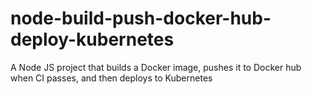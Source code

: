 # node-build-push-docker-hub-deploy-kubernetes
A Node JS project that builds a Docker image, pushes it to Docker hub when CI passes, and then deploys to Kubernetes
